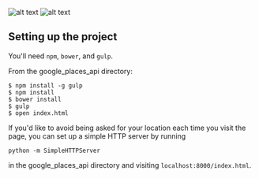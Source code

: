 ![alt text](https://i.imgur.com/VlXDkgs.png "Map1")
![alt text](https://i.imgur.com/WzBojHO.png "Map2")

## Setting up the project

You'll need `npm`, `bower`, and `gulp`.

From the google_places_api directory:

```
$ npm install -g gulp
$ npm install
$ bower install
$ gulp
$ open index.html
```

If you'd like to avoid being asked for your location each time you visit the page, you can set up a simple HTTP server by running

`python -m SimpleHTTPServer` 

in the google_places_api directory and visiting `localhost:8000/index.html`.
